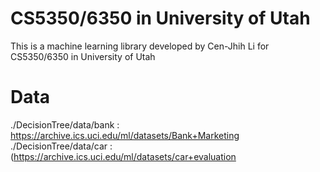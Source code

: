 # CS5350/6350 in University of Utah  
 This is a machine learning library developed by Cen-Jhih Li for CS5350/6350 in University of Utah  

# Data  

./DecisionTree/data/bank : https://archive.ics.uci.edu/ml/datasets/Bank+Marketing  
./DecisionTree/data/car : (https://archive.ics.uci.edu/ml/datasets/car+evaluation  